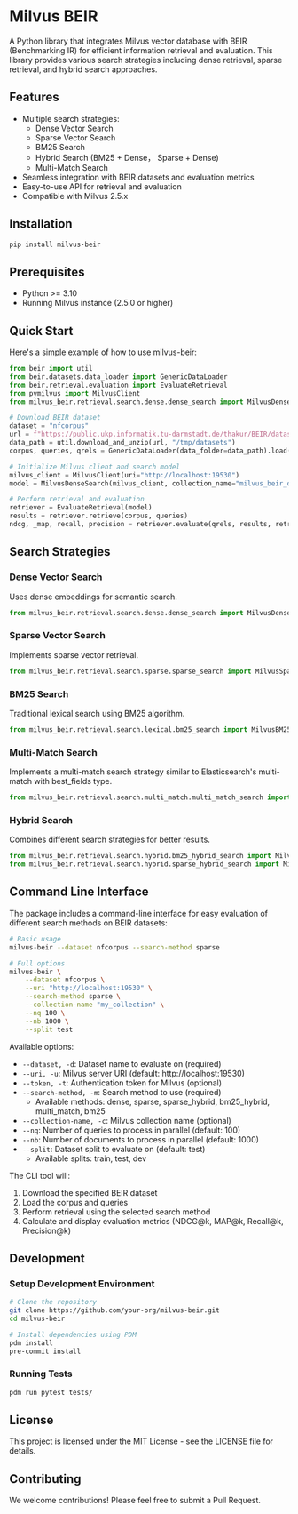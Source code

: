 # Milvus BEIR

A Python library that integrates Milvus vector database with BEIR (Benchmarking IR) for efficient information retrieval and evaluation. This library provides various search strategies including dense retrieval, sparse retrieval, and hybrid search approaches.

## Features

- Multiple search strategies:
  - Dense Vector Search
  - Sparse Vector Search
  - BM25 Search
  - Hybrid Search (BM25 + Dense， Sparse + Dense)
  - Multi-Match Search
- Seamless integration with BEIR datasets and evaluation metrics
- Easy-to-use API for retrieval and evaluation
- Compatible with Milvus 2.5.x

## Installation

```bash
pip install milvus-beir
```

## Prerequisites

- Python >= 3.10
- Running Milvus instance (2.5.0 or higher)

## Quick Start

Here's a simple example of how to use milvus-beir:

```python
from beir import util
from beir.datasets.data_loader import GenericDataLoader
from beir.retrieval.evaluation import EvaluateRetrieval
from pymilvus import MilvusClient
from milvus_beir.retrieval.search.dense.dense_search import MilvusDenseSearch

# Download BEIR dataset
dataset = "nfcorpus"
url = f"https://public.ukp.informatik.tu-darmstadt.de/thakur/BEIR/datasets/{dataset}.zip"
data_path = util.download_and_unzip(url, "/tmp/datasets")
corpus, queries, qrels = GenericDataLoader(data_folder=data_path).load(split="test")

# Initialize Milvus client and search model
milvus_client = MilvusClient(uri="http://localhost:19530")
model = MilvusDenseSearch(milvus_client, collection_name="milvus_beir_demo", nq=100, nb=1000)

# Perform retrieval and evaluation
retriever = EvaluateRetrieval(model)
results = retriever.retrieve(corpus, queries)
ndcg, _map, recall, precision = retriever.evaluate(qrels, results, retriever.k_values)
```

## Search Strategies

### Dense Vector Search
Uses dense embeddings for semantic search.
```python
from milvus_beir.retrieval.search.dense.dense_search import MilvusDenseSearch
```

### Sparse Vector Search
Implements sparse vector retrieval.
```python
from milvus_beir.retrieval.search.sparse.sparse_search import MilvusSparseSearch
```

### BM25 Search
Traditional lexical search using BM25 algorithm.
```python
from milvus_beir.retrieval.search.lexical.bm25_search import MilvusBM25Search
```

### Multi-Match Search
Implements a multi-match search strategy similar to Elasticsearch's multi-match with best_fields type.
```python
from milvus_beir.retrieval.search.multi_match.multi_match_search import MilvusMultiMatchSearch
```
### Hybrid Search
Combines different search strategies for better results.
```python
from milvus_beir.retrieval.search.hybrid.bm25_hybrid_search import MilvusBM25DenseHybridSearch
from milvus_beir.retrieval.search.hybrid.sparse_hybrid_search import MilvusSparseDenseHybridSearch
```

## Command Line Interface

The package includes a command-line interface for easy evaluation of different search methods on BEIR datasets:

```bash
# Basic usage
milvus-beir --dataset nfcorpus --search-method sparse

# Full options
milvus-beir \
    --dataset nfcorpus \
    --uri "http://localhost:19530" \
    --search-method sparse \
    --collection-name "my_collection" \
    --nq 100 \
    --nb 1000 \
    --split test
```

Available options:
- `--dataset, -d`: Dataset name to evaluate on (required)
- `--uri, -u`: Milvus server URI (default: http://localhost:19530)
- `--token, -t`: Authentication token for Milvus (optional)
- `--search-method, -m`: Search method to use (required)
  - Available methods: dense, sparse, sparse_hybrid, bm25_hybrid, multi_match, bm25
- `--collection-name, -c`: Milvus collection name (optional)
- `--nq`: Number of queries to process in parallel (default: 100)
- `--nb`: Number of documents to process in parallel (default: 1000)
- `--split`: Dataset split to evaluate on (default: test)
  - Available splits: train, test, dev

The CLI tool will:
1. Download the specified BEIR dataset
2. Load the corpus and queries
3. Perform retrieval using the selected search method
4. Calculate and display evaluation metrics (NDCG@k, MAP@k, Recall@k, Precision@k)

## Development

### Setup Development Environment

```bash
# Clone the repository
git clone https://github.com/your-org/milvus-beir.git
cd milvus-beir

# Install dependencies using PDM
pdm install
pre-commit install
```

### Running Tests

```bash
pdm run pytest tests/
```

## License

This project is licensed under the MIT License - see the LICENSE file for details.

## Contributing

We welcome contributions! Please feel free to submit a Pull Request.
